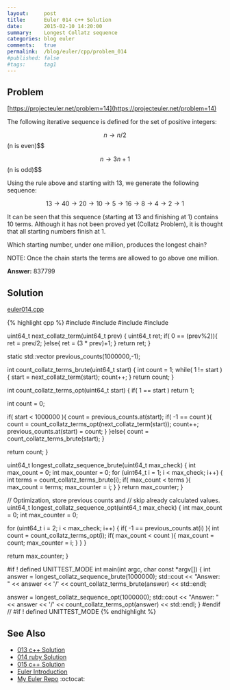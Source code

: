 ```yaml
---
layout:     post
title:      Euler 014 c++ Solution
date:       2015-02-10 14:20:00
summary:    Longest Collatz sequence
categories: blog euler
comments:   true
permalink:  /blog/euler/cpp/problem_014
#published: false
#tags:      tag1
---
```


## Problem

[https://projecteuler.net/problem=14](https://projecteuler.net/problem=14)

The following iterative sequence is defined for the set of positive integers:

$$n → n/2 $$ (n is even)$$

$$n → 3n + 1 $$ (n is odd)$$

Using the rule above and starting with 13, we generate the following sequence:

$$13 → 40 → 20 → 10 → 5 → 16 → 8 → 4 → 2 → 1$$

It can be seen that this sequence (starting at 13 and finishing at 1) contains 10 terms. Although it has not been proved yet (Collatz Problem), it is thought that all starting numbers finish at 1.

Which starting number, under one million, produces the longest chain?

NOTE: Once the chain starts the terms are allowed to go above one million.

**Answer:** 837799

## Solution

[euler014.cpp](https://github.com/tvarley/euler/blob/master/cpp/src/euler014.cpp)

{% highlight cpp %}
#include <iostream>
#include <vector>
#include <cmath>
#include <cstdint>

uint64_t next_collatz_term(uint64_t prev)
{
  uint64_t ret;
  if( 0 == (prev%2)){
    ret = prev/2;
  }else{
    ret = (3 * prev)+1;
  }
  return ret;
}

static std::vector<int> previous_counts(1000000,-1);

int count_collatz_terms_brute(uint64_t start)
{
  int count = 1;
  while( 1 != start ){
    start = next_collatz_term(start);
    count++;
  }
  return count;
}

int count_collatz_terms_opt(uint64_t start)
{
  if( 1 == start ) return 1;

  int count = 0;

  if( start < 1000000 ){
    count = previous_counts.at(start);
    if( -1 == count ){
      count = count_collatz_terms_opt(next_collatz_term(start));
      count++;
      previous_counts.at(start) = count;
    }
  }else{
    count = count_collatz_terms_brute(start);
  }

  return count;
}

uint64_t longest_collatz_sequence_brute(uint64_t max_check)
{
  int max_count = 0;
  int max_counter = 0;
  for (uint64_t i = 1; i < max_check; i++) {
      int terms = count_collatz_terms_brute(i);
      if( max_count < terms ){
        max_count = terms;
        max_counter = i;
      }
  }
  return max_counter;
}

// Optimization, store previous counts and
// skip already calculated values.
uint64_t longest_collatz_sequence_opt(uint64_t max_check)
{
  int max_count = 0;
  int max_counter = 0;

  for (uint64_t i = 2; i < max_check; i++) {
    if( -1 == previous_counts.at(i) ){
      int count = count_collatz_terms_opt(i);
      if( max_count < count ){
        max_count = count;
        max_counter = i;
      }
    }
  }

  return max_counter;
}

#if ! defined UNITTEST_MODE
int main(int argc, char const *argv[])
{
  int answer = longest_collatz_sequence_brute(1000000);
  std::cout << "Answer: " << answer
                          << '/' << count_collatz_terms_brute(answer)
                          << std::endl;

  answer = longest_collatz_sequence_opt(1000000);
  std::cout << "Answer: " << answer
                          << '/' << count_collatz_terms_opt(answer)
                          << std::endl;
}
#endif // #if ! defined UNITTEST_MODE
{% endhighlight %}

## See Also
* [013 c++ Solution]({{site.baseurl}}/blog/euler/cpp/problem_013)
* [014 ruby Solution]({{site.baseurl}}/blog/euler/ruby/problem_014)
* [015 c++ Solution]({{site.baseurl}}/blog/euler/cpp/problem_015)
* [Euler Introduction]({{site.baseurl}}/blog/euler/introduction)
* [My Euler Repo](https://github.com/tvarley/euler) :octocat:
